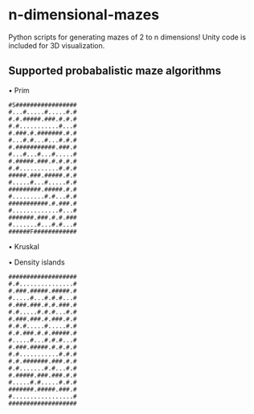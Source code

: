 # n-dimensional-mazes

Python scripts for generating mazes of 2 to n dimensions! Unity code is included for 3D visualization.

## Supported probabalistic maze algorithms
• Prim
```
#S#################
#...#.....#.....#.#
#.#.#####.###.#.#.#
#.#...........#...#
#.###.#.#######.#.#
#...#.#...#...#.#.#
#.###########.###.#
#...#...#...#.....#
#.#####.###.#.#.#.#
#.#...........#.#.#
#####.###.#####.#.#
#.....#...#.....#.#
#########.#####.#.#
#.........#.#...#.#
###########.#.###.#
#.............#...#
#######.###.#.#.###
#.......#...#.#...#
######F############
```

• Kruskal

• Density islands
```
###################
#.#...............#
#.###.#####.#####.#
#.....#...#.#.#...#
#.###.###.#.#.###.#
#.#.....#.#.#...#.#
#.###.###.#.###.#.#
#.#.#.....#.....#.#
#.#.###.#.#.#####.#
#.....#...#.#.#...#
#.###.#####.#.#.#.#
#.#...........#.#.#
#.#.#######.###.#.#
#.#.......#.#...#.#
#.#####.###.###.#.#
#.....#.#.....#.#.#
#######.#####.###.#
#.................#
###################
```
